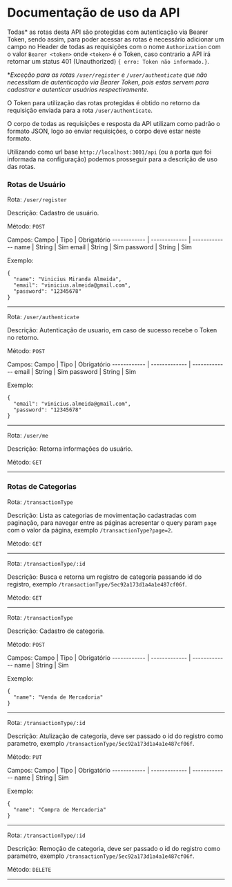 # Documentação de uso da API
Todas* as rotas desta API são protegidas com autenticação via Bearer Token, sendo assim, para poder acessar as rotas é necessário adicionar um campo no Header de todas as requisições com o nome `Authorization` com o valor `Bearer <token>` onde `<token>` é o Token, caso contrario a API irá retornar um status 401 (Unauthorized) `{ erro: Token não informado.}`.

*_Exceção para as rotas `/user/register` e `/user/authenticate` que não necessitam de autenticação via Bearer Token, pois estas servem para cadastrar e autenticar usuários respectivamente._

O Token para utilização das rotas protegidas é obtido no retorno da requisição enviada para a rota `/user/authenticate`.

O corpo de todas as requisições e resposta da API utilizam como padrão o formato JSON, logo ao enviar requisições, o corpo deve estar neste formato.

Utilizando como url base `http://localhost:3001/api` (ou a porta que foi informada na configuração) podemos prosseguir para a descrição de uso das rotas.

### Rotas de Usuário
Rota: `/user/register`

Descrição: Cadastro de usuário.

Método: `POST`

Campos:
Campo | Tipo | Obrigatório
------------ | ------------- | -------------
name | String | Sim
email | String | Sim
password | String | Sim

Exemplo:
```
{
  "name": "Vinicius Miranda Almeida",
  "email": "vinicius.almeida@gmail.com",
  "password": "12345678"
}
```
---
Rota: `/user/authenticate`

Descrição: Autenticação de usuario, em caso de sucesso recebe o Token no retorno.

Método: `POST`

Campos:
Campo | Tipo | Obrigatório
------------ | ------------- | -------------
email | String | Sim
password | String | Sim

Exemplo:
```
{
  "email": "vinicius.almeida@gmail.com",
  "password": "12345678"
}
```
---
Rota: `/user/me`

Descrição: Retorna informações do usuário.

Método: `GET`

---

### Rotas de Categorias
Rota: `/transactionType`

Descrição: Lista as categorias de movimentação cadastradas com paginação, para navegar entre as páginas acresentar o query param `page` com o valor da página, exemplo `/transactionType?page=2`.

Método: `GET`

---
Rota: `/transactionType/:id`

Descrição: Busca e retorna um registro de categoria passando id do registro, exemplo `/transactionType/5ec92a173d1a4a1e487cf06f`.

Método: `GET`

---
Rota: `/transactionType`

Descrição: Cadastro de categoria.

Método: `POST`

Campos:
Campo | Tipo | Obrigatório
------------ | ------------- | -------------
name | String | Sim

Exemplo:
```
{
  "name": "Venda de Mercadoria"
}
```
---
Rota: `/transactionType/:id`

Descrição: Atulização de categoria, deve ser passado o id do registro como parametro, exemplo `/transactionType/5ec92a173d1a4a1e487cf06f`.

Método: `PUT`

Campos:
Campo | Tipo | Obrigatório
------------ | ------------- | -------------
name | String | Sim

Exemplo:
```
{
  "name": "Compra de Mercadoria"
}
```
---
Rota: `/transactionType/:id`

Descrição: Remoção de categoria, deve ser passado o id do registro como parametro, exemplo `/transactionType/5ec92a173d1a4a1e487cf06f`.

Método: `DELETE`

---
